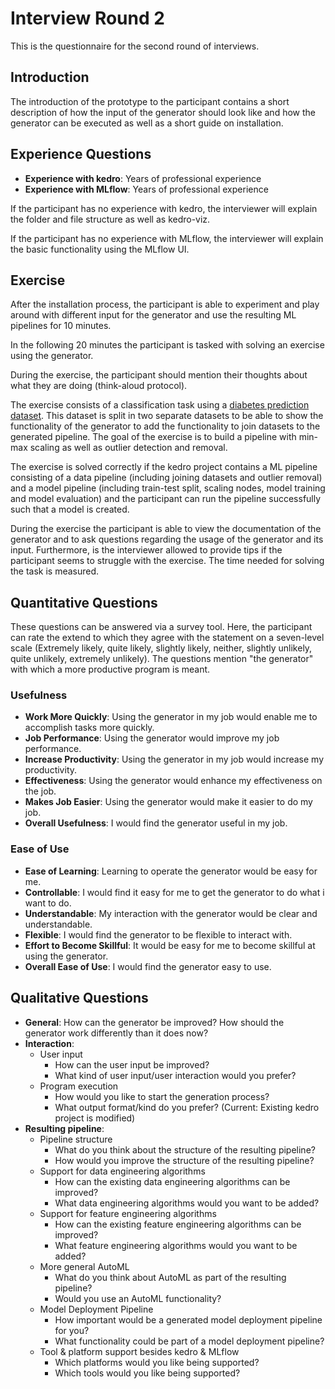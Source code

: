 # Interview Round 2
This is the questionnaire for the second round of interviews.

## Introduction
The introduction of the prototype to the participant contains a short description of how the input of the generator should look like and how the generator can be executed as well as a short guide on installation.

## Experience Questions
- __Experience with kedro__: Years of professional experience
- __Experience with MLflow__: Years of professional experience

If the participant has no experience with kedro, the interviewer will explain the folder and file structure as well as kedro-viz.

If the participant has no experience with MLflow, the interviewer will explain the basic functionality using the MLflow UI.

## Exercise
After the installation process, the participant is able to experiment and play around with different input for the generator and use the resulting ML pipelines for 10 minutes.

In the following 20 minutes the participant is tasked with solving an exercise using the generator.

During the exercise, the participant should mention their thoughts about what they are doing (think-aloud protocol). 

The exercise consists of a classification task using a [diabetes prediction dataset](https://www.kaggle.com/datasets/iammustafatz/diabetes-prediction-dataset). This dataset is split in two separate datasets to be able to show the functionality of the generator to add the functionality to join datasets to the generated pipeline. The goal of the exercise is to build a pipeline with min-max scaling as well as outlier detection and removal.

The exercise is solved correctly if the kedro project contains a ML pipeline consisting of a data pipeline (including joining datasets and outlier removal) and a model pipeline (including train-test split, scaling nodes, model training and model evaluation) and the participant can run the pipeline successfully such that a model is created.

During the exercise the participant is able to view the documentation of the generator and to ask questions regarding the usage of the generator and its input. Furthermore, is the interviewer allowed to provide tips if the participant seems to struggle with the exercise.
The time needed for solving the task is measured.

## Quantitative Questions
These questions can be answered via a survey tool. Here, the participant can rate the extend to which they agree with the statement on a seven-level scale (Extremely likely, quite likely, slightly likely, neither, slightly unlikely, quite unlikely, extremely unlikely). The questions mention "the generator" with which a more productive program is meant.
### Usefulness
- __Work More Quickly__: Using the generator in my job would enable me to accomplish tasks more quickly.
- __Job Performance__: Using the generator would improve my job performance.
- __Increase Productivity__: Using the generator in my job would increase my productivity.
- __Effectiveness__: Using the generator would enhance my effectiveness on the job.
- __Makes Job Easier__: Using the generator would make it easier to do my job.
- __Overall Usefulness__: I would find the generator useful in my job.

### Ease of Use
- __Ease of Learning__: Learning to operate the generator would be easy for me.
- __Controllable__: I would find it easy for me to get the generator to do what i want to do.
- __Understandable__: My interaction with the generator would be clear and understandable.
- __Flexible__: I would find the generator to be flexible to interact with.
- __Effort to Become Skillful__: It would be easy for me to become skillful at using the generator.
- __Overall Ease of Use__: I would find the generator easy to use.

## Qualitative Questions
- __General__: How can the generator be improved? How should the generator work differently than it does now?
- __Interaction__:
  - User input
    - How can the user input be improved?
    - What kind of user input/user interaction would you prefer?
  - Program execution
    - How would you like to start the generation process?
    - What output format/kind do you prefer? (Current: Existing kedro project is modified)
- __Resulting pipeline__:
  - Pipeline structure
    - What do you think about the structure of the resulting pipeline?
    - How would you improve the structure of the resulting pipeline?
  - Support for data engineering algorithms
    - How can the existing data engineering algorithms can be improved?
    - What data engineering algorithms would you want to be added? 
  - Support for feature engineering algorithms
    - How can the existing feature engineering algorithms can be improved?
    - What feature engineering algorithms would you want to be added?
  - More general AutoML
    - What do you think about AutoML as part of the resulting pipeline?
    - Would you use an AutoML functionality?
  - Model Deployment Pipeline
    - How important would be a generated model deployment pipeline for you?
    - What functionality could be part of a model deployment pipeline?
  - Tool & platform support besides kedro & MLflow
    - Which platforms would you like being supported?
    - Which tools would you like being supported?
